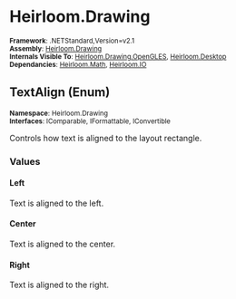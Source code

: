 # Heirloom.Drawing

<small>**Framework**: .NETStandard,Version=v2.1</small>  
<small>**Assembly**: [Heirloom.Drawing](../Heirloom.Drawing/Heirloom.Drawing.md)</small>  
<small>**Internals Visible To**: [Heirloom.Drawing.OpenGLES](../Heirloom.Drawing.OpenGLES/Heirloom.Drawing.OpenGLES.md), [Heirloom.Desktop](../Heirloom.Desktop/Heirloom.Desktop.md)</small>  
<small>**Dependancies**: [Heirloom.Math](../Heirloom.Math/Heirloom.Math.md), [Heirloom.IO](../Heirloom.IO/Heirloom.IO.md)</small>  

## TextAlign (Enum)
<small>**Namespace**: Heirloom.Drawing</sub></small>  
<small>**Interfaces**: IComparable, IFormattable, IConvertible</small>  

Controls how text is aligned to the layout rectangle.

### Values

#### Left
<member name="F:Heirloom.Drawing.TextAlign.Left">
  <summary>
            Text is aligned to the left.
            </summary>
</member>

#### Center
<member name="F:Heirloom.Drawing.TextAlign.Center">
  <summary>
            Text is aligned to the center.
            </summary>
</member>

#### Right
<member name="F:Heirloom.Drawing.TextAlign.Right">
  <summary>
            Text is aligned to the right.
            </summary>
</member>

